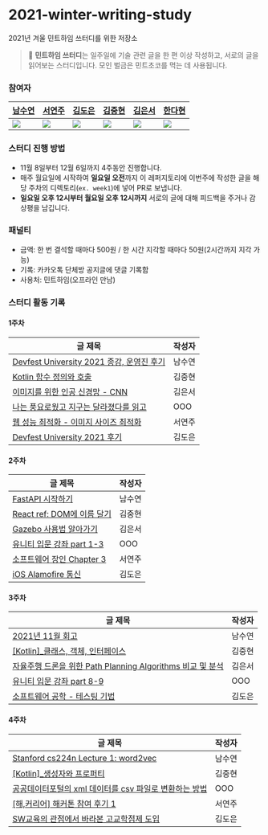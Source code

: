 # 2021-winter-writing-study
2021년 겨울 민트하임 쓰터디를 위한 저장소

> 🌿 **민트하임 쓰터디**는 일주일에 기술 관련 글을 한 편 이상 작성하고, 서로의 글을 읽어보는 스터디입니다. 모인 벌금은 민트초코를 먹는 데 사용됩니다.

### 참여자
|[남수연](https://github.com/mori8)|[서연주](https://github.com/yeonjuSeo)|[김도은](https://github.com/whaeundo25)|[김중현](https://github.com/JoongHyun-Kim)|[김은서](https://github.com/eunseo22mv)|[한다현](https://github.com/ekgus9701)|
|---|---|---|---|---|---|
|<img src="https://github.com/mori8.png">|<img src="https://github.com/yeonjuSeo.png">|<img src="https://github.com/whaeundo25.png">|<img src="https://github.com/JoongHyun-Kim.png">|<img src="https://github.com/eunseo22mv.png">|<img src="https://github.com/ekgus9701.png">|


### 스터디 진행 방법
- 11월 8일부터 12월 6일까지 4주동안 진행합니다.
- 매주 월요일에 시작하여 **일요일 오전**까지 이 레퍼지토리에 이번주에 작성한 글을 해당 주차의 디렉토리(`ex. week1`)에 넣어 PR로 보냅니다.
- **일요일 오후 12시부터 월요일 오후 12시까지** 서로의 글에 대해 피드백을 주거나 감상평을 남깁니다.

### 패널티
- 금액: 한 번 결석할 때마다 500원 / 한 시간 지각할 때마다 50원(2시간까지 지각 가능)
- 기록: 카카오톡 단체방 공지글에 댓글 기록함
- 사용처: 민트하임(오프라인 만남)

### 스터디 활동 기록

#### 1주차
|글 제목|작성자|
|-----|-----|
|[Devfest University 2021 종강, 운영진 후기](https://github.com/mint-sstudy/2021-winter-writing-study/blob/main/week1/Devfest%20University%202021%20%EC%A2%85%EA%B0%95%2C%20%EC%9A%B4%EC%98%81%EC%A7%84%20%ED%9B%84%EA%B8%B0.md)|남수연|
|[Kotlin 함수 정의와 호출](https://github.com/mint-sstudy/2021-winter-writing-study/blob/main/week1/Kotlin_%ED%95%A8%EC%88%98%20%EC%A0%95%EC%9D%98%EC%99%80%20%ED%98%B8%EC%B6%9C.md)|김중현|
|[이미지를 위한 인공 신경망 - CNN](https://github.com/mint-sstudy/2021-winter-writing-study/blob/main/week1/%5B1%EC%A3%BC%EC%B0%A8%5D%20%EC%9D%B4%EB%AF%B8%EC%A7%80%EB%A5%BC%20%EC%9C%84%ED%95%9C%20%EC%9D%B8%EA%B3%B5%20%EC%8B%A0%EA%B2%BD%EB%A7%9D_CNN(Convolutional%20Neural%20Networks)%20%EC%95%8C%EC%95%84%EA%B0%80%EA%B8%B0.md)|김은서|
|[나는 풍요로웠고 지구는 달라졌다를 읽고](https://github.com/mint-sstudy/2021-winter-writing-study/blob/main/week1/%EB%82%98%EB%8A%94%20%ED%92%8D%EC%9A%94%EB%A1%9C%EC%9B%A0%EA%B3%A0%20%EC%A7%80%EA%B5%AC%EB%8A%94%20%EB%8B%AC%EB%9D%BC%EC%A1%8C%EB%8B%A4%EB%A5%BC%20%EC%9D%BD%EA%B3%A0.md)|OOO|
|[웹 성능 최적화 - 이미지 사이즈 최적화](https://github.com/mint-sstudy/2021-winter-writing-study/blob/main/week1/%EC%9D%B4%EB%AF%B8%EC%A7%80_%EC%82%AC%EC%9D%B4%EC%A6%88_%EC%B5%9C%EC%A0%81%ED%99%94.md)|서연주|
|[Devfest University 2021 후기](https://github.com/mint-sstudy/2021-winter-writing-study/blob/main/week1/DevFest%20University%202021%20%ED%9B%84%EA%B8%B0.md)|김도은|


#### 2주차
|글 제목|작성자|
|-----|-----|
|[FastAPI 시작하기](https://github.com/mint-sstudy/2021-winter-writing-study/blob/main/week2/fastapi%20%EC%8B%9C%EC%9E%91%ED%95%98%EA%B8%B0.md)|남수연|
|[React ref: DOM에 이름 달기](https://github.com/mint-sstudy/2021-winter-writing-study/blob/main/week2/react_ref.md)|김중현|
|[Gazebo 사용법 알아가기](https://github.com/mint-sstudy/2021-winter-writing-study/blob/main/week2/%5B2%EC%A3%BC%EC%B0%A8%5D%20Gazebo%20%EC%82%AC%EC%9A%A9%EB%B2%95%20%EC%95%8C%EC%95%84%EA%B0%80%EA%B8%B0.md)|김은서|
|[유니티 입문 강좌 part 1-3](https://github.com/mint-sstudy/2021-winter-writing-study/blob/main/week2/%5B2%EC%A3%BC%EC%B0%A8%5D%20%EC%9C%A0%EB%8B%88%ED%8B%B0%20%EC%9E%85%EB%AC%B8%EA%B0%95%EC%A2%8C%20chap1-3.md)|OOO|
|[소프트웨어 장인 Chapter 3](https://github.com/mint-sstudy/2021-winter-writing-study/blob/main/week2/%EC%86%8C%ED%94%84%ED%8A%B8%EC%9B%A8%EC%96%B4%EC%9E%A5%EC%9D%B8Ch3.md)|서연주|
|[iOS Alamofire 통신](https://github.com/mint-sstudy/2021-winter-writing-study/blob/main/week2/Alamofire%20%ED%86%B5%EC%8B%A0.md)|김도은|


#### 3주차
|글 제목|작성자|
|-----|-----|
|[2021년 11월 회고](https://github.com/mint-sstudy/2021-winter-writing-study/blob/main/week3/2021%EB%85%84%2011%EC%9B%94%20%ED%9A%8C%EA%B3%A0.md)|남수연|
|[[Kotlin]_클래스, 객체, 인터페이스](https://github.com/mint-sstudy/2021-winter-writing-study/blob/main/week3/Kotlin_%ED%81%B4%EB%9E%98%EC%8A%A4%2C%20%EA%B0%9D%EC%B2%B4%2C%20%EC%9D%B8%ED%84%B0%ED%8E%98%EC%9D%B4%EC%8A%A4.md)|김중현|
|[자율주행 드론을 위한 Path Planning Algorithms 비교 및 분석](https://github.com/mint-sstudy/2021-winter-writing-study/blob/main/week3/%5B3%EC%A3%BC%EC%B0%A8%5D%20%EC%9E%90%EC%9C%A8%EC%A3%BC%ED%96%89%20%EB%93%9C%EB%A1%A0%EC%9D%84%20%EC%9C%84%ED%95%9C%20Path%20Planning%20Algorithms%20%EB%B9%84%EA%B5%90%20%EB%B0%8F%20%EB%B6%84%EC%84%9D.md)|김은서|
|[유니티 입문 강좌 part 8-9](https://github.com/mint-sstudy/2021-winter-writing-study/blob/main/week3/%5B3%EC%A3%BC%EC%B0%A8%5D%20%EC%9C%A0%EB%8B%88%ED%8B%B0%20%EC%9E%85%EB%AC%B8%EA%B0%95%EC%A2%8C%20chap%208-9%20.md)|OOO|
|[소프트웨어 공학 - 테스팅 기법](https://github.com/mint-sstudy/2021-winter-writing-study/blob/main/week3/%5B3%EC%A3%BC%EC%B0%A8%5D%20%EC%86%8C%ED%94%84%ED%8A%B8%EC%9B%A8%EC%96%B4%20%EA%B3%B5%ED%95%99_%ED%85%8C%EC%8A%A4%ED%8C%85.md)|김도은|


#### 4주차
|글 제목|작성자|
|-----|-----|
|[Stanford cs224n Lecture 1: word2vec](https://github.com/mint-sstudy/2021-winter-writing-study/blob/main/week4/cs224n%20Lecture%201:%20word2vec.md)|남수연|
|[[Kotlin]_생성자와 프로퍼티](https://github.com/mint-sstudy/2021-winter-writing-study/blob/main/week4/Kotlin_%EC%83%9D%EC%84%B1%EC%9E%90%EC%99%80%20%ED%94%84%EB%A1%9C%ED%8D%BC%ED%8B%B0.md)|김중현|
|[공공데이터포털의 xml 데이터를 csv 파일로 변환하는 방법](https://github.com/mint-sstudy/2021-winter-writing-study/blob/main/week4/%EA%B3%B5%EA%B3%B5%EB%8D%B0%EC%9D%B4%ED%84%B0%ED%8F%AC%ED%84%B8%EC%9D%98%20xml%20%EB%8D%B0%EC%9D%B4%ED%84%B0%EB%A5%BC%20csv%20%ED%8C%8C%EC%9D%BC%EB%A1%9C%20%EB%B3%80%ED%99%98%ED%95%98%EB%8A%94%20%EB%B0%A9%EB%B2%95.md)|OOO|
|[[해,커리어] 해커톤 참여 후기 1](https://github.com/mint-sstudy/2021-winter-writing-study/blob/main/week4/%5B4%EC%A3%BC%EC%B0%A8%5D%20%5B%ED%95%B4%2C%EC%BB%A4%EB%A6%AC%EC%96%B4%5D%20%ED%95%B4%EC%BB%A4%ED%86%A4%20%EC%B0%B8%EC%97%AC%20%ED%9B%84%EA%B8%B0%201.md)|서연주|
|[SW교육의 관점에서 바라본 고교학점제 도입](https://github.com/mint-sstudy/2021-winter-writing-study/blob/main/week4/%5B4%EC%A3%BC%EC%B0%A8%5D%20SW%EA%B5%90%EC%9C%A1%EC%9D%98%20%EA%B4%80%EC%A0%90%EC%97%90%EC%84%9C%20%EB%B0%94%EB%9D%BC%EB%B3%B8%20%EA%B3%A0%EA%B5%90%ED%95%99%EC%A0%90%EC%A0%9C%20%EB%8F%84%EC%9E%85.md)|김도은|

